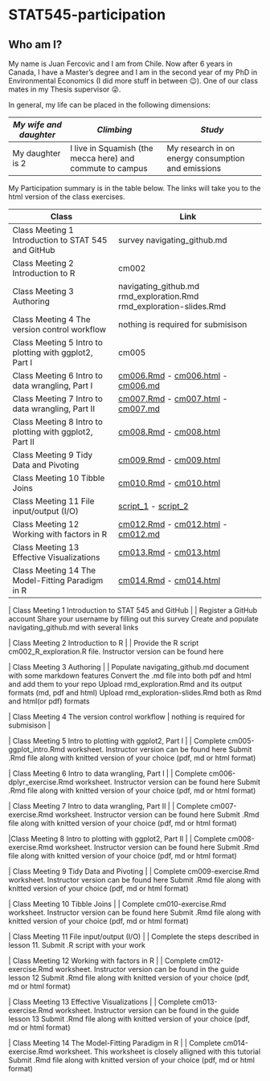 # STAT545-participation



## Who am I?
My name is Juan Fercovic and I am from Chile. Now after 6 years in Canada, I have a Master’s degree and I am in the second year of my PhD in Environmental Economics (I did more stuff in between :wink:). One of our class mates in my Thesis supervisor :stuck_out_tongue_winking_eye:.

In general, my life can be placed in the following dimensions:

|*My wife and daughter* | *Climbing* | *Study* |
| --------------------- | ---------- | ------- |
| My daughter is 2 | I live in Squamish (the mecca here) and commute to campus | My research in on energy consumption and emissions |


My Participation summary is in the table below. The links will take you to the html version of the class exercises.

| Class | Link |
| ----- | ---- |
| Class Meeting 1 Introduction to STAT 545 and GitHub | survey navigating_github.md |
| Class Meeting 2 Introduction to R | cm002 |
| Class Meeting 3 Authoring | navigating_github.md rmd_exploration.Rmd rmd_exploration-slides.Rmd|
| Class Meeting 4 The version control workflow | nothing is required for submisison |
| Class Meeting 5 Intro to plotting with ggplot2, Part I | cm005 |
| Class Meeting 6 Intro to data wrangling, Part I | [cm006.Rmd](https://juanfercovic.github.io/STAT545-participation/cm006.Rmd) - [cm006.html](https://juanfercovic.github.io/STAT545-participation/cm006.html) - [cm006.md](https://github.com/juanfercovic/STAT545-participation/blob/master/cm006.md) |
| Class Meeting 7 Intro to data wrangling, Part II | [cm007.Rmd](https://juanfercovic.github.io/STAT545-participation/cm007.Rmd) - [cm007.html](https://juanfercovic.github.io/STAT545-participation/cm007.html) - [cm007.md](https://github.com/juanfercovic/STAT545-participation/blob/master/cm007.md) |
|Class Meeting 8 Intro to plotting with ggplot2, Part II | [cm008.Rmd](https://juanfercovic.github.io/STAT545-participation/Class08/cm008.Rmd) - [cm008.html](https://juanfercovic.github.io/STAT545-participation/Class08/cm008.html)  |
| Class Meeting 9 Tidy Data and Pivoting | [cm009.Rmd](https://juanfercovic.github.io/STAT545-participation/Oct01-%20Class09/cm009-exercise.Rmd) - [cm009.html](https://juanfercovic.github.io/STAT545-participation/Oct01-%20Class09/cm009-exercise.nb.html) |
| Class Meeting 10 Tibble Joins | [cm010.Rmd](https://juanfercovic.github.io/STAT545-participation/Oct03-%20Class10/cm010.Rmd) - [cm010.html](https://juanfercovic.github.io/STAT545-participation/Oct03-%20Class10/cm010.html)|
| Class Meeting 11 File input/output (I/O) | [script_1](https://github.com/juanfercovic/STAT545-participation/blob/master/Class11.R) - [script_2](https://github.com/juanfercovic/STAT545-participation/blob/master/class11a.R) |
| Class Meeting 12 Working with factors in R | [cm012.Rmd](https://juanfercovic.github.io/STAT545-participation/cm012.Rmd) -  [cm012.html](https://juanfercovic.github.io/STAT545-participation/cm012.html) - [cm012.md](https://github.com/juanfercovic/STAT545-participation/blob/master/cm012.md) |
| Class Meeting 13 Effective Visualizations | [cm013.Rmd](https://juanfercovic.github.io/STAT545-participation/cm013.Rmd) -  [cm013.html](https://juanfercovic.github.io/STAT545-participation/cm013.html) |
| Class Meeting 14 The Model-Fitting Paradigm in R | [cm014.Rmd](https://juanfercovic.github.io/STAT545-participation/cm014.Rmd) -  [cm014.html](https://juanfercovic.github.io/STAT545-participation/cm014.html) |



| Class Meeting 1 Introduction to STAT 545 and GitHub | |
Register a GitHub account
Share your username by filling out this survey
Create and populate navigating_github.md with several links

| Class Meeting 2 Introduction to R | |
Provide the R script cm002_R_exploration.R file. Instructor version can be found here

| Class Meeting 3 Authoring | |
Populate navigating_github.md document with some markdown features
Convert the .md file into both pdf and html and add them to your repo
Upload rmd_exploration.Rmd and its output formats (md, pdf and html)
Upload rmd_exploration-slides.Rmd both as Rmd and html(or pdf) formats

| Class Meeting 4 The version control workflow | nothing is required for submisison |

| Class Meeting 5 Intro to plotting with ggplot2, Part I | |
Complete cm005-ggplot_intro.Rmd worksheet. Instructor version can be found here
Submit .Rmd file along with knitted version of your choice (pdf, md or html format)

| Class Meeting 6 Intro to data wrangling, Part I | |
Complete cm006-dplyr_exercise.Rmd worksheet. Instructor version can be found here
Submit .Rmd file along with knitted version of your choice (pdf, md or html format)

| Class Meeting 7 Intro to data wrangling, Part II | |
Complete cm007-exercise.Rmd worksheet. Instructor version can be found here
Submit .Rmd file along with knitted version of your choice (pdf, md or html format)

|Class Meeting 8 Intro to plotting with ggplot2, Part II | |
Complete cm008-exercise.Rmd worksheet. Instructor version can be found here
Submit .Rmd file along with knitted version of your choice (pdf, md or html format)

| Class Meeting 9 Tidy Data and Pivoting | |
Complete cm009-exercise.Rmd worksheet. Instructor version can be found here
Submit .Rmd file along with knitted version of your choice (pdf, md or html format)

| Class Meeting 10 Tibble Joins | |
Complete cm010-exercise.Rmd worksheet. Instructor version can be found here
Submit .Rmd file along with knitted version of your choice (pdf, md or html format)

| Class Meeting 11 File input/output (I/O) | |
Complete the steps described in lesson 11.
Submit .R script with your work

| Class Meeting 12 Working with factors in R | |
Complete cm012-exercise.Rmd worksheet. Instructor version can be found in the guide lesson 12
Submit .Rmd file along with knitted version of your choice (pdf, md or html format)

| Class Meeting 13 Effective Visualizations | |
Complete cm013-exercise.Rmd worksheet. Instructor version can be found in the guide lesson 13
Submit .Rmd file along with knitted version of your choice (pdf, md or html format)

| Class Meeting 14 The Model-Fitting Paradigm in R | |
Complete cm014-exercise.Rmd worksheet. This worksheet is closely alligned with this tutorial
Submit .Rmd file along with knitted version of your choice (pdf, md or html format)




